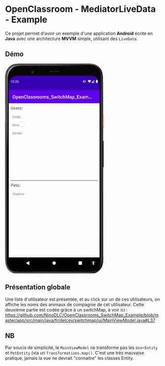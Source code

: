 # OpenClassroom - MediatorLiveData - Example
Ce projet permet d'avoir un exemple d'une application **Android** écrite en **Java** avec une architecture **MVVM** simple, utilisant des `LiveData`.

## Démo
![](demo.gif)

## Présentation globale
Une liste d'utilisateur est présentée, et au click sur un de ces utilisateurs, on affiche les noms des animaux de compagnie de cet utilisateur. Cette deuxième partie est codée grâce à un switchMap, à voir ici : https://github.com/NinoDLC/OpenClassrooms_SwitchMap_Example/blob/master/app/src/main/java/fr/delcey/switchmap/ui/MainViewModel.java#L37

## NB
Par soucis de simplicité, le `MainViewModel` ne transforme pas les `UserEntity` et `PetEntity` (via un `Transformations.map()`. C'est une très mauvaise pratique, jamais la vue ne devrait "connaitre" les classes Entity. 
